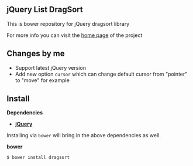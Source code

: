 ## jQuery List DragSort

This is bower repository for jQuery dragsort library

For more info you can visit the [home page](http://dragsort.codeplex.com/) of the project

## Changes by me
- Support latest jQuery version
- Add new option `cursor` which can change default cursor from "pointer" to "move" for example


## Install

__Dependencies__

* __[jQuery](https://github.com/jquery/jquery)__

Installing via `bower` will bring in the above dependencies as well.

__bower__
```sh
$ bower install dragsort
```
